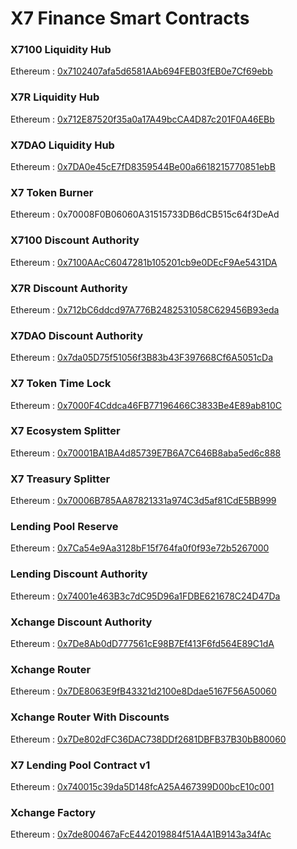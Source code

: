 # X7 Finance Smart Contracts

### X7100 Liquidity Hub
Ethereum : [0x7102407afa5d6581AAb694FEB03fEB0e7Cf69ebb](https://etherscan.io/address/0x7102407afa5d6581aab694feb03feb0e7cf69ebb)

### X7R Liquidity Hub
Ethereum : [0x712E87520f35a0a17A49bcCA4D87c201F0A46EBb](https://etherscan.io/address/0x712e87520f35a0a17a49bcca4d87c201f0a46ebb)

### X7DAO Liquidity Hub
Ethereum : [0x7DA0e45cE7fD8359544Be00a6618215770851ebB](https://etherscan.io/address/0x7da0e45ce7fd8359544be00a6618215770851ebb)

### X7 Token Burner
Ethereum : 0x70008F0B06060A31515733DB6dCB515c64f3DeAd[](https://etherscan.io/address/0x70008f0b06060a31515733db6dcb515c64f3dead)

### X7100 Discount Authority
Ethereum : [0x7100AAcC6047281b105201cb9e0DEcF9Ae5431DA](https://etherscan.io/address/0x7100aacc6047281b105201cb9e0decf9ae5431da)

### X7R Discount Authority
Ethereum : [0x712bC6ddcd97A776B2482531058C629456B93eda](https://etherscan.io/address/0x712bc6ddcd97a776b2482531058c629456b93eda)

### X7DAO Discount Authority
Ethereum : [0x7da05D75f51056f3B83b43F397668Cf6A5051cDa](https://etherscan.io/address/0x7da05d75f51056f3b83b43f397668cf6a5051cda)

### X7 Token Time Lock
Ethereum : [0x7000F4Cddca46FB77196466C3833Be4E89ab810C](https://etherscan.io/address/0x7000f4cddca46fb77196466c3833be4e89ab810c)

### X7 Ecosystem Splitter
Ethereum : [0x70001BA1BA4d85739E7B6A7C646B8aba5ed6c888](https://etherscan.io/address/0x70001ba1ba4d85739e7b6a7c646b8aba5ed6c888)

### X7 Treasury Splitter
Ethereum : [0x70006B785AA87821331a974C3d5af81CdE5BB999](https://etherscan.io/address/0x70006B785AA87821331a974C3d5af81CdE5BB999)

### Lending Pool Reserve
Ethereum : [0x7Ca54e9Aa3128bF15f764fa0f0f93e72b5267000](https://etherscan.io/address/0x7ca54e9aa3128bf15f764fa0f0f93e72b5267000)

### Lending Discount Authority
Ethereum : [0x74001e463B3c7dC95D96a1FDBE621678C24D47Da](https://etherscan.io/address/0x74001e463b3c7dc95d96a1fdbe621678c24d47da)

### Xchange Discount Authority
Ethereum : [0x7De8Ab0dD777561cE98B7Ef413F6fd564E89C1dA](https://etherscan.io/address/0x7de8ab0dd777561ce98b7ef413f6fd564e89c1da)

### Xchange Router
Ethereum : [0x7DE8063E9fB43321d2100e8Ddae5167F56A50060](https://etherscan.io/address/0x7DE8063E9fB43321d2100e8Ddae5167F56A50060)

### Xchange Router With Discounts
Ethereum : [0x7De802dFC36DAC738DDf2681DBFB37B30bB80060](https://etherscan.io/address/0x7de802dfc36dac738ddf2681dbfb37b30bb80060)

### X7 Lending Pool Contract v1
Ethereum : [0x740015c39da5D148fcA25A467399D00bcE10c001](https://etherscan.io/address/0x740015c39da5d148fca25a467399d00bce10c001)

### Xchange Factory
Ethereum : [0x7de800467aFcE442019884f51A4A1B9143a34fAc](https://etherscan.io/address/0x7de800467aFcE442019884f51A4A1B9143a34fAc)